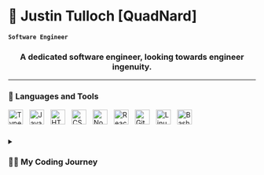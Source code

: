 # 🍏 Justin Tulloch [QuadNard]

**`Software Engineer`**
<h3 align="center">A dedicated software engineer, looking towards engineer ingenuity.</h3>

    
    
---

### 🧰 Languages and Tools
    
<img align="left" alt="TypeScript" width="30px" style="padding-right:10px;" src="https://cdn.jsdelivr.net/gh/devicons/devicon/icons/typescript/typescript-plain.svg" />
<img align="left" alt="JavaScript" width="30px" style="padding-right:10px;" src="https://cdn.jsdelivr.net/gh/devicons/devicon/icons/javascript/javascript-plain.svg" />
<img align="left" alt="HTML" width="30px" style="padding-right:10px;" src="https://cdn.jsdelivr.net/gh/devicons/devicon/icons/html5/html5-plain.svg" />
<img align="left" alt="CSS" width="30px" style="padding-right:10px;" src="https://cdn.jsdelivr.net/gh/devicons/devicon/icons/css3/css3-plain.svg" />
<img align="left" alt="NodeJS" width="30px" style="padding-right:10px;" src="https://cdn.jsdelivr.net/gh/devicons/devicon/icons/nodejs/nodejs-original.svg" />
<img align="left" alt="React" width="30px" style="padding-right:10px;" src="https://cdn.jsdelivr.net/gh/devicons/devicon/icons/react/react-original.svg" />
<img align="left" alt="Git" width="30px" style="padding-right:10px;" src="https://cdn.jsdelivr.net/gh/devicons/devicon/icons/git/git-original.svg" />
<img align="left" alt="Linux" width="30px" style="padding-right:10px;" src="https://cdn.jsdelivr.net/gh/devicons/devicon/icons/linux/linux-original.svg" />
<img align="left" alt="Bash" width="30px" style="padding-right:10px;" src="https://cdn.jsdelivr.net/gh/devicons/devicon/icons/bash/bash-original.svg" />
<br />

#

<details>
 <summary><h3>👨‍💻 My Coding Journey</h3></summary>
As a self-driven and ambitious individual with a strong passion for technology and a commitment to continuous learning. My technical expertise is rooted in object-oriented programming languages such as Java, Python, JavaScript and various frameworks which I have developed through various non-traditional avenues, including freelance opportunities and real-world project experiences.

I am particularly interested in the user experience aspect of web development, and system design I am always looking for ways to improve the interaction between users and the applications I build. This has led me to focus on areas such as real-time data updates and secure payment processing, and I am constantly seeking out new opportunities to learn and grow in these areas.

I am excited to continue my career as a software engineer, and I look forward to the opportunity to bring my skills and experience to a more managerial position and challenging projects in the future.🙂

   
[Portfolio]: https://techfoliohub.vercel.app/   
[Linkedin]: https://www.linkedin.com/in/justin-tulloch-010502262/

